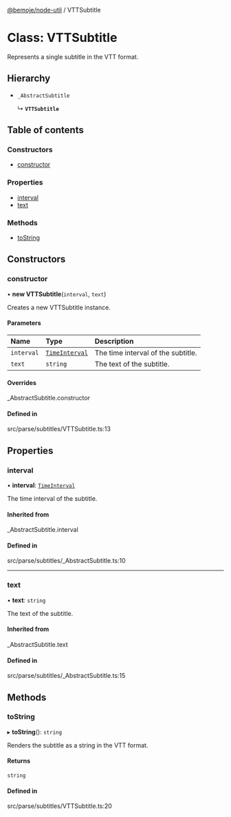 [@bemoje/node-util](/docs/index.md) / VTTSubtitle

# Class: VTTSubtitle

Represents a single subtitle in the VTT format.

## Hierarchy

- `_AbstractSubtitle`

  ↳ **`VTTSubtitle`**

## Table of contents

### Constructors

- [constructor](/docs/classes/VTTSubtitle.md#constructor)

### Properties

- [interval](/docs/classes/VTTSubtitle.md#interval)
- [text](/docs/classes/VTTSubtitle.md#text)

### Methods

- [toString](/docs/classes/VTTSubtitle.md#tostring)

## Constructors

### constructor

• **new VTTSubtitle**(`interval`, `text`)

Creates a new VTTSubtitle instance.

#### Parameters

| Name | Type | Description |
| :------ | :------ | :------ |
| `interval` | [`TimeInterval`](/docs/classes/TimeInterval.md) | The time interval of the subtitle. |
| `text` | `string` | The text of the subtitle. |

#### Overrides

\_AbstractSubtitle.constructor

#### Defined in

src/parse/subtitles/VTTSubtitle.ts:13

## Properties

### interval

• **interval**: [`TimeInterval`](/docs/classes/TimeInterval.md)

The time interval of the subtitle.

#### Inherited from

\_AbstractSubtitle.interval

#### Defined in

src/parse/subtitles/_AbstractSubtitle.ts:10

___

### text

• **text**: `string`

The text of the subtitle.

#### Inherited from

\_AbstractSubtitle.text

#### Defined in

src/parse/subtitles/_AbstractSubtitle.ts:15

## Methods

### toString

▸ **toString**(): `string`

Renders the subtitle as a string in the VTT format.

#### Returns

`string`

#### Defined in

src/parse/subtitles/VTTSubtitle.ts:20
